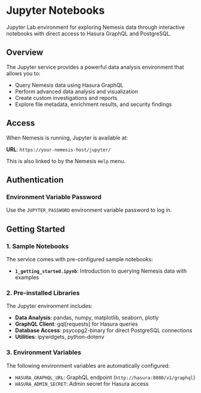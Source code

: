 # Jupyter Notebooks

Jupyter Lab environment for exploring Nemesis data through interactive notebooks with direct access to Hasura GraphQL and PostgreSQL.

## Overview

The Jupyter service provides a powerful data analysis environment that allows you to:

- Query Nemesis data using Hasura GraphQL
- Perform advanced data analysis and visualization
- Create custom investigations and reports
- Explore file metadata, enrichment results, and security findings

## Access

When Nemesis is running, Jupyter is available at:

**URL**: `https://your-nemesis-host/jupyter/`

This is also linked to by the Nemesis `Help` menu.

## Authentication

### Environment Variable Password

Use the `JUPYTER_PASSWORD` environment variable password to log in.

## Getting Started

### 1. Sample Notebooks

The service comes with pre-configured sample notebooks:

- **`1_getting_started.ipynb`**: Introduction to querying Nemesis data with examples

### 2. Pre-installed Libraries

The Jupyter environment includes:

- **Data Analysis**: pandas, numpy, matplotlib, seaborn, plotly
- **GraphQL Client**: gql[requests] for Hasura queries
- **Database Access**: psycopg2-binary for direct PostgreSQL connections
- **Utilities**: ipywidgets, python-dotenv

### 3. Environment Variables

The following environment variables are automatically configured:

- `HASURA_GRAPHQL_URL`: GraphQL endpoint (`http://hasura:8080/v1/graphql`)
- `HASURA_ADMIN_SECRET`: Admin secret for Hasura access
